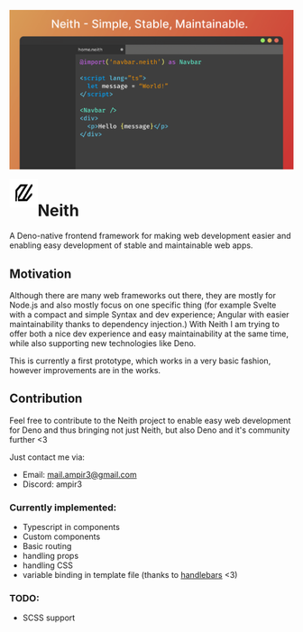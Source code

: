 ![](readme/title.png)


<div style="display: flex; align-content: center; align-self: center;">
    <img src="readme/logo.png" width="50" height="50"/>
    <h1>Neith</h1>
</div>
A Deno-native frontend framework for making web development easier and enabling easy development of stable and maintainable web apps.

## Motivation

Although there are many web frameworks out there, they are mostly for Node.js and also mostly focus on one specific thing (for example Svelte with a compact and simple Syntax and dev experience; Angular with easier maintainability thanks to dependency injection.) With Neith I am trying to offer both a nice dev experience and easy maintainability at the same time, while also supporting new technologies like Deno.

This is currently a first prototype, which works in a very basic fashion, however improvements are in the works.

## Contribution

Feel free to contribute to the Neith project to enable easy web development for Deno and thus bringing not just Neith, but also Deno and it's community
further <3

Just contact me via:
 - Email: mail.ampir3@gmail.com
 - Discord: ampir3

### Currently implemented:
 - Typescript in components
 - Custom components
 - Basic routing
 - handling props
 - handling CSS
 - variable binding in template file (thanks to <a href="https://github.com/handlebars-lang/handlebars.js">handlebars</a> <3)

### TODO:
 - SCSS support